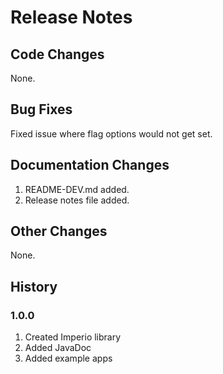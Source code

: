 # Release Notes

## Code Changes

None.

## Bug Fixes

Fixed issue where flag options would not get set.

## Documentation Changes

1. README-DEV.md added.
1. Release notes file added.

## Other Changes

None.

## History

### 1.0.0

1. Created Imperio library
1. Added JavaDoc
1. Added example apps
